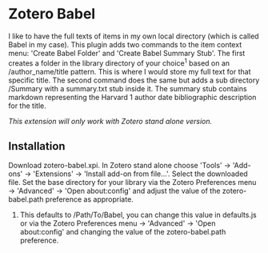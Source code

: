 # Zotero Babel

I like to have the full texts of items in my own local directory (which is called Babel in my case). This plugin adds two commands to the item context menu: 'Create Babel Folder' and 'Create Babel Summary Stub'. The first creates a folder in the library directory of your choice<sup>1</sup> based on an /author_name/title pattern. This is where I would store my full text for that specific title. The second command does the same but adds a sub directory /Summary with a summary.txt stub inside it. The summary stub contains markdown representing the Harvard 1 author date bibliographic description for the title.

*This extension will only work with Zotero stand alone version.*

## Installation

Download zotero-babel.xpi. In Zotero stand alone choose 'Tools' -> 'Add-ons' -> 'Extensions' -> 'Install add-on from file…'. Select the downloaded file. Set the base directory for your library via the Zotero Preferences menu -> 'Advanced' -> 'Open about:config' and adjust the value of the zotero-babel.path preference as appropriate.

1) This defaults to /Path/To/Babel, you can change this value in defaults.js or via the Zotero Preferences menu -> 'Advanced' -> 'Open about:config' and changing the value of the zotero-babel.path preference.
